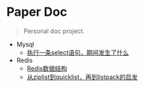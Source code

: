 # Paper Doc

> Personal doc project.

* Mysql
  * [执行一条select语句，期间发生了什么](/ProjectDocs/执行一条select语句，期间发生了什么.md)
* Redis
  * [Redis数据结构](/ProjectDocs/Redis数据结构.md)
  * [从ziplist到quicklist，再到listpack的启发](/ProjectDocs/从ziplist到quicklist，再到listpack的启发.md)
